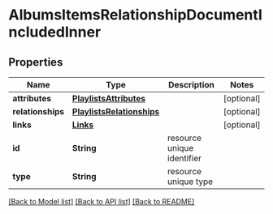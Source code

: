 # AlbumsItemsRelationshipDocumentIncludedInner

## Properties
Name | Type | Description | Notes
------------ | ------------- | ------------- | -------------
**attributes** | [**PlaylistsAttributes**](PlaylistsAttributes.md) |  | [optional] 
**relationships** | [**PlaylistsRelationships**](PlaylistsRelationships.md) |  | [optional] 
**links** | [**Links**](Links.md) |  | [optional] 
**id** | **String** | resource unique identifier | 
**type** | **String** | resource unique type | 

[[Back to Model list]](../README.md#documentation-for-models) [[Back to API list]](../README.md#documentation-for-api-endpoints) [[Back to README]](../README.md)


